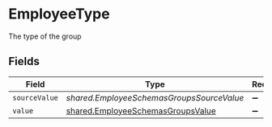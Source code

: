 # EmployeeType

The type of the group


## Fields

| Field                                                                                         | Type                                                                                          | Required                                                                                      | Description                                                                                   | Example                                                                                       |
| --------------------------------------------------------------------------------------------- | --------------------------------------------------------------------------------------------- | --------------------------------------------------------------------------------------------- | --------------------------------------------------------------------------------------------- | --------------------------------------------------------------------------------------------- |
| `sourceValue`                                                                                 | *shared.EmployeeSchemasGroupsSourceValue*                                                     | :heavy_minus_sign:                                                                            | N/A                                                                                           |                                                                                               |
| `value`                                                                                       | [shared.EmployeeSchemasGroupsValue](../../../sdk/models/shared/employeeschemasgroupsvalue.md) | :heavy_minus_sign:                                                                            | N/A                                                                                           | team                                                                                          |